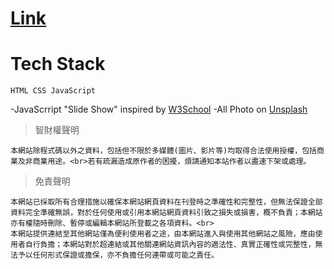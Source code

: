 # [Link](https://austin362667.github.io/)

Tech Stack
====
```
HTML CSS JavaScript
```
-JavaScrript "Slide Show" inspired by [W3School](https://www.w3schools.com/howto/howto_js_slideshow.asp)
-All Photo on [Unsplash](https://unsplash.com/license)


>智財權聲明
```
本網站除程式碼以外之資料，包括但不限於多媒體(圖片、影片等)均取得合法使用授權，包括商業及非商業用途。<br>若有疏漏造成原作者的困擾，煩請通知本站作者以盡速下架或處理。
```

>免責聲明
```
本網站已採取所有合理措施以確保本網站網頁資料在刊登時之準確性和完整性，但無法保證全部資料完全準確無誤，對於任何使用或引用本網站網頁資料引致之損失或損害，概不負責；本網站亦有權隨時刪除、暫停或編輯本網站所登載之各項資料。<br>
本網站提供連結至其他網站僅為便利使用者之途，由本網站進入與使用其他網站之風險，應由使用者自行負擔；本網站對於超連結或其他關連網站資訊內容的適法性、真實正確性或完整性，無法予以任何形式保證或擔保，亦不負擔任何連帶或可能之責任。
```

